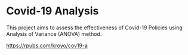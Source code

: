 # Covid-19 Analysis 

This project aims to assess the effectiveness of Covid-19 Policies using Analysis of Variance (ANOVA) method. 

https://rpubs.com/kroyo/cov19-a
